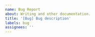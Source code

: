```yaml
---
name: Bug Report
about: Writing and other documentation.
title: '[Bug] Bug description'
labels: bug
assignees: ''
---
```

